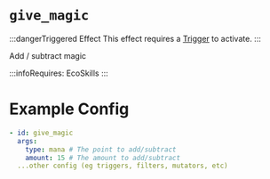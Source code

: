 # `give_magic`
:::dangerTriggered Effect
This effect requires a [Trigger](https://plugins.auxilor.io/effects/all-triggers) to activate.
:::

Add / subtract magic

:::infoRequires:
EcoSkills
:::

# Example Config
```yaml
- id: give_magic
  args:
    type: mana # The point to add/subtract
    amount: 15 # The amount to add/subtract
  ...other config (eg triggers, filters, mutators, etc)
```